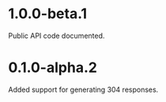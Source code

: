 # 1.0.0-beta.1

Public API code documented.

# 0.1.0-alpha.2

Added support for generating 304 responses.
